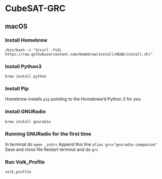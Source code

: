 # CubeSAT-GRC

## macOS 
### Install Homebrew
`/bin/bash -c "$(curl -fsSL https://raw.githubusercontent.com/Homebrew/install/HEAD/install.sh)"`
### Install Python3
`brew install python`
### Install Pip
Homebrew installs `pip` pointing to the Homebrew’d Python 3 for you
### Install GNURadio
`brew install gnuradio`
### Running GNURadio for the first time
In terminal do `open .zshrc`
Append this line `alias grc="gnuradio-companion"`
Save and close file
Restart terminal and do `grc`
### Run Volk_Profile
`volk_profile`
